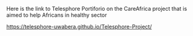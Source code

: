 Here is the link to Telesphore Portiforio on the CareAfrica project that is aimed to help Africans in healthy sector


https://telesphore-uwabera.github.io/Telesphore-Project/
